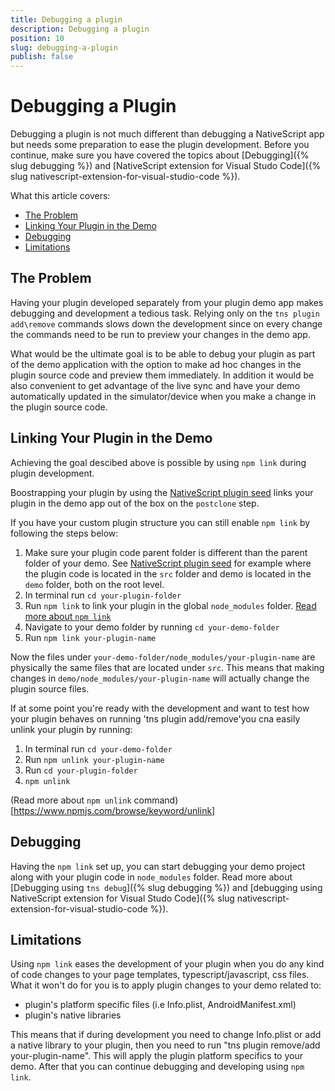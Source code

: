 ```yaml
---
title: Debugging a plugin
description: Debugging a plugin
position: 10
slug: debugging-a-plugin
publish: false
---
```


# Debugging a Plugin

Debugging a plugin is not much different than debugging a NativeScript app but needs some preparation to ease the plugin development. Before you continue, make sure you have covered the topics about [Debugging]({% slug debugging %}) and [NativeScript extension for Visual Studo Code]({% slug nativescript-extension-for-visual-studio-code %}). 

What this article covers:

* [The Problem](#Theproblem)
* [Linking Your Plugin in the Demo](#Linkingyourplugininthedemo)
* [Debugging](#Debugging)
* [Limitations](#Limitations)

##  <a name='Theproblem'></a>The Problem

Having your plugin developed separately from your plugin demo app makes debugging and development a tedious task. Relying only on the `tns plugin add\remove` commands slows down the development since on every change the commands need to be run to preview your changes in the demo app.

What would be the ultimate goal is to be able to debug your plugin as part of the demo application with the option to make ad hoc changes in the plugin source code and preview them immediately. In addition it would be also convenient to get advantage of the live sync and have your demo automatically updated in the simulator/device when you make a change in the plugin source code.

##  <a name='Linkingyourplugininthedemo'></a>Linking Your Plugin in the Demo

Achieving the goal descibed above is possible by using `npm link` during plugin development. 

Boostrapping your plugin by using the [NativeScript plugin seed](https://github.com/NativeScript/nativescript-plugin-seed) links your plugin in the demo app out of the box on the `postclone` step. 

If you have your custom plugin structure you can still enable `npm link` by following the steps below:
1. Make sure your plugin code parent folder is different than the parent folder of your demo. See  [NativeScript plugin seed](https://github.com/NativeScript/nativescript-plugin-seed) for example where the plugin code is located in the `src` folder and demo is located in the `demo` folder, both on the root level.
2. In terminal run `cd your-plugin-folder`
3. Run `npm link` to link your plugin in the global `node_modules` folder. [Read more about `npm link`](https://docs.npmjs.com/cli/link)
4. Navigate to your demo folder by running `cd your-demo-folder`
5. Run `npm link your-plugin-name`

Now the files under `your-demo-folder/node_modules/your-plugin-name` are physically the same files that are located under `src`. This means that making changes in `demo/node_modules/your-plugin-name` will actually change the plugin source files. 

If at some point you're ready with the development and want to test how your plugin behaves on running 'tns plugin add/remove'you cna easily unlink your plugin by running:
1. In terminal run `cd your-demo-folder`
2. Run `npm unlink your-plugin-name`
3. Run `cd your-plugin-folder`
4. `npm unlink`

(Read more about `npm unlink` command)[https://www.npmjs.com/browse/keyword/unlink]

##  <a name='Debugging'></a>Debugging

Having the `npm link` set up, you can start debugging your demo project along with your plugin code in `node_modules` folder. Read more about [Debugging using `tns debug`]({% slug debugging %}) and [debugging using NativeScript extension for Visual Studo Code]({% slug nativescript-extension-for-visual-studio-code %}).

##  <a name='Limitations'></a>Limitations

Using `npm link` eases the development of your plugin when you do any kind of code changes to your page templates, typescript/javascript, css files. What it won't do for you is to apply plugin changes to your demo related to:

* plugin's platform specific files (i.e Info.plist, AndroidManifest.xml)
* plugin's native libraries

This means that if during development you need to change Info.plist or add a native library to your plugin, then you need to run "tns plugin remove/add your-plugin-name". This will apply the plugin platform specifics to your demo. After that you can continue debugging and developing using `npm link`.